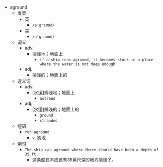 - aground
  - 发音
    - 英
      - `/ə'graʊnd/`
    - 美
      - `/ə'ɡraʊnd/`
  - 词义
    - adv.
      - 搁浅地；地面上
        - `if a ship runs aground, it becomes stuck in a place where the water is not deep enough`
    - adj.
      - 搁浅的；地面上的
  - 近义词
    - adv.
      - [水运]搁浅地；地面上
        - `astrand`
    - adj.
      - [水运]搁浅的；地面上的
        - `ground`
        - `stranded`
  - 短语
    - `run aground`
      - v. 搁浅 
  - 例句
    - `The ship ran aground where there should have been a depth of 35 ft.`
      - 这条船在本应该有35英尺深的地方搁浅了。

